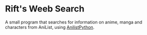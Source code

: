 # Rift's Weeb Search

A small program that searches for information on anime, manga and characters from AniList, using [AnilistPython](https://github.com/ReZeroE/AnilistPython).